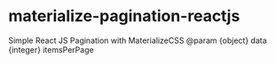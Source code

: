 # materialize-pagination-reactjs
Simple React JS Pagination with MaterializeCSS
@param
{object} data
{integer} itemsPerPage

